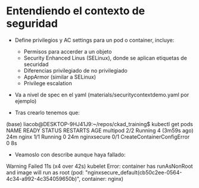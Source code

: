 # Entendiendo el contexto de seguridad

- Define privilegios y AC settings para un pod o container, incluye:
    - Permisos para accerder a un objeto
    - Security Enhanced Linus (SELinux), donde se aplican etiquetas de securidad
    - Diferencias privilegiado de no privilegiado
    - AppArmor (similar a SELinux)
    - Privilege escalation

- Va a nivel de spec en el yaml (materials/securitycontextdemo.yaml por ejemplo)

- Tras crearlo tenemos que:

(base) liacob@DESKTOP-9HJ41J9:~/repos/ckad_training$ kubectl get pods
NAME          READY   STATUS                       RESTARTS        AGE
multipod      2/2     Running                      4 (3m59s ago)   24m
nginx         1/1     Running                      0               24m
nginxsecure   0/1     CreateContainerConfigError   0               8s

- Veamoslo con describe aunque haya fallado:

Warning  Failed     11s (x4 over 42s)  kubelet            Error: container has runAsNonRoot and image will run as root (pod: "nginxsecure_default(cb50c2ee-0564-4c34-a992-4c354059650b)", container: nginx)

